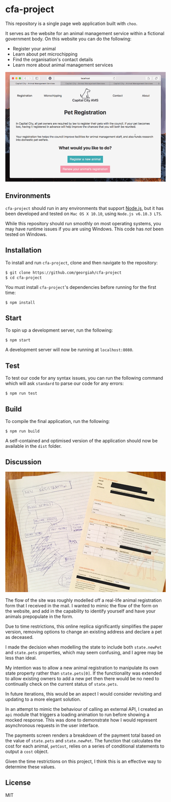 # cfa-project
This repository is a single page web application built with `choo`.

It serves as the website for an animal management service within a fictional government body. On this website you can do the following:

- Register your animal
- Learn about pet microchipping
- Find the organisation's contact details
- Learn more about animal management services

![demo](assets/demo.gif)

## Environments
`cfa-project` should run in any environments that support [Node.js](https://nodejs.org), but it has been developed and tested on `Mac OS X 10.10`, using `Node.js v6.10.3 LTS`.

While this repository should run smoothly on most operating systems, you may have runtime issues if you are using Windows. This code has *not* been tested on Windows.

## Installation
To install and run `cfa-project`, clone and then navigate to the repository:

```
$ git clone https://github.com/georgiah/cfa-project
$ cd cfa-project
```

You must install `cfa-project`'s dependencies before running for the first time:

```
$ npm install
```

## Start
To spin up a development server, run the following:

```
$ npm start
```

A development server will now be running at `localhost:8080`.

## Test
To test our code for any syntax issues, you can run the following command which will ask `standard` to parse our code for any errors:

```
$ npm run test
```

## Build
To compile the final application, run the following:

```
$ npm run build
```

A self-contained and optimised version of the application should now be available in the `dist` folder.

## Discussion
![form](assets/form.JPG)

The flow of the site was roughly modelled off a real-life animal registration form that I received in the mail.
I wanted to mimic the flow of the form on the website, and add in the capability to identify yourself and have your animals prepopulate in the form.

Due to time restrictions, this online replica significantly simplifies the paper version, removing options to change an existing address and declare a pet as deceased.

I made the decision when modelling the state to include both `state.newPet` and `state.pets` properties, which may seem confusing, and I agree may be less than ideal.

My intention was to allow a new animal registration to manipulate its own state property rather than `state.pets[0]`. If the functionality was extended to allow existing owners to add a new pet then there would be no need to continually check on the current status of `state.pets`.

In future iterations, this would be an aspect I would consider revisiting and updating to a more elegant solution.

In an attempt to mimic the behaviour of calling an external API, I created an `api` module that triggers a loading animation to run before showing a mocked response. This was done to demonstrate how I would represent asynchronous requests in the user interface.

The payments screen renders a breakdown of the payment total based on the value of `state.pets` and `state.newPet`. The function that calculates the cost for each animal, `petCost`, relies on a series of conditional statements to output a `cost` object.

Given the time restrictions on this project, I think this is an effective way to determine these values.

## License
MIT
